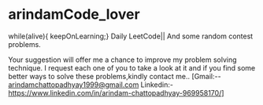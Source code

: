 # arindamCode_lover
while(alive){
keepOnLearning;}
Daily LeetCode|| And some random contest problems.

Your suggestion will offer me a chance to improve my problem solving technique. I request each one of you to take a look at it and if you find some better ways to solve these problems,kindly contact me..
[Gmail:-- arindamchattopadhyay1999@gmail.com
Linkedin:-https://www.linkedin.com/in/arindam-chattopadhyay-969958170/]
